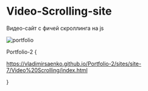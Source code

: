 # Video-Scrolling-site
 
Видео-сайт с фичей скроллинга на js

![portfolio](https://user-images.githubusercontent.com/56477695/123244841-f3a55080-d4ec-11eb-9a7f-a3549297c55f.jpg)

Portfolio-2 {

https://vladimirsaenko.github.io/Portfolio-2/sites/site-7/Video%20Scrolling/index.html

}
